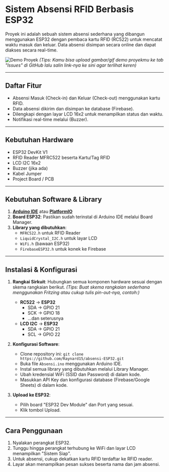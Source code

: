 # Sistem Absensi RFID Berbasis ESP32

Proyek ini adalah sebuah sistem absensi sederhana yang dibangun menggunakan ESP32 dengan pembaca kartu RFID (RC522) untuk mencatat waktu masuk dan keluar. Data absensi disimpan secara online dan dapat diakses secara real-time.

![Demo Proyek](link-gambar-atau-gif-demo-proyekmu.jpg)
*(Tips: Kamu bisa upload gambar/gif demo proyekmu ke tab "Issues" di GitHub lalu salin link-nya ke sini agar terlihat keren)*

---

##  Daftar Fitur

* Absensi Masuk (Check-in) dan Keluar (Check-out) menggunakan kartu RFID.
* Data absensi dikirim dan disimpan ke database (Firebase).
* Dilengkapi dengan layar LCD 16x2 untuk menampilkan status dan waktu.
* Notifikasi real-time melalui (Buzzer).
  
---

## Kebutuhan Hardware

* ESP32 DevKit V1
* RFID Reader MFRC522 beserta Kartu/Tag RFID
* LCD I2C 16x2
* Buzzer (jika ada)
* Kabel Jumper
* Project Board / PCB

---

## Kebutuhan Software & Library

1.  **[Arduino IDE](https://www.arduino.cc/en/software)** atau **[PlatformIO](https://platformio.org/)**
2.  **Board ESP32**: Pastikan sudah terinstal di Arduino IDE melalui Board Manager.
3.  **Library yang dibutuhkan**:
    * `MFRC522.h` untuk RFID Reader
    * `LiquidCrystal_I2C.h` untuk layar LCD
    * `WiFi.h` (bawaan ESP32)
    * `FirebaseESP32.h` untuk konek ke Firebase

---

## Instalasi & Konfigurasi

1.  **Rangkai Sirkuit**: Hubungkan semua komponen hardware sesuai dengan skema rangkaian berikut.
    *(Tips: Buat skema rangkaian sederhana menggunakan Fritzing atau cukup tulis pin-out-nya, contoh:)*
    * **RC522** -> **ESP32**
        * SDA -> GPIO 21
        * SCK -> GPIO 18
        * ...dan seterusnya
    * **LCD I2C** -> **ESP32**
        * SDA -> GPIO 21
        * SCL -> GPIO 22

2.  **Konfigurasi Software**:
    * Clone repository ini: `git clone https://github.com/Raynard15/absensi-ESP32.git`
    * Buka file `Absensi.ino` menggunakan Arduino IDE.
    * Instal semua library yang dibutuhkan melalui Library Manager.
    * Ubah kredensial WiFi (SSID dan Password) di dalam kode.
    * Masukkan API Key dan konfigurasi database (Firebase/Google Sheets) di dalam kode.

3.  **Upload ke ESP32**:
    * Pilih board "ESP32 Dev Module" dan Port yang sesuai.
    * Klik tombol Upload.

---

## Cara Penggunaan

1.  Nyalakan perangkat ESP32.
2.  Tunggu hingga perangkat terhubung ke WiFi dan layar LCD menampilkan "Sistem Siap".
3.  Untuk absensi, cukup dekatkan kartu RFID terdaftar ke RFID reader.
4.  Layar akan menampilkan pesan sukses beserta nama dan jam absensi.
